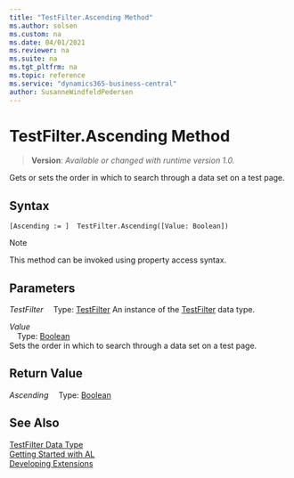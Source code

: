```yaml
---
title: "TestFilter.Ascending Method"
ms.author: solsen
ms.custom: na
ms.date: 04/01/2021
ms.reviewer: na
ms.suite: na
ms.tgt_pltfrm: na
ms.topic: reference
ms.service: "dynamics365-business-central"
author: SusanneWindfeldPedersen
---
```

[//]: # (START>DO_NOT_EDIT)
[//]: # (IMPORTANT:Do not edit any of the content between here and the END>DO_NOT_EDIT.)
[//]: # (Any modifications should be made in the .xml files in the ModernDev repo.)
# TestFilter.Ascending Method
> **Version**: _Available or changed with runtime version 1.0._

Gets or sets the order in which to search through a data set on a test page.


## Syntax
```
[Ascending := ]  TestFilter.Ascending([Value: Boolean])
```
> [!NOTE]
> This method can be invoked using property access syntax.
## Parameters
*TestFilter*
&emsp;Type: [TestFilter](testfilter-data-type.md)
An instance of the [TestFilter](testfilter-data-type.md) data type.

*Value*  
&emsp;Type: [Boolean](../boolean/boolean-data-type.md)  
Sets the order in which to search through a data set on a test page.  


## Return Value
*Ascending*
&emsp;Type: [Boolean](../boolean/boolean-data-type.md)



[//]: # (IMPORTANT: END>DO_NOT_EDIT)
## See Also
[TestFilter Data Type](testfilter-data-type.md)  
[Getting Started with AL](../../devenv-get-started.md)  
[Developing Extensions](../../devenv-dev-overview.md)